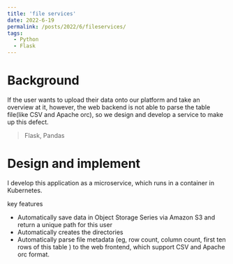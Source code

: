 ```yaml
---
title: 'file services'
date: 2022-6-19
permalink: /posts/2022/6/fileservices/
tags:
  - Python
  - Flask
---
```


# Background

If the user wants to upload their data onto our platform and take an overview at it, however, the web backend is not able to parse the table file(like CSV and Apache orc), so we design and develop a service to make up this defect. 

> Flask, Pandas

# Design and implement	

I develop this application as a microservice, which runs in a container in Kubernetes. 

key features

- Automatically save data in Object Storage Series via Amazon S3 and return a unique path for this user
- Automatically creates the directories 
- Automatically parse file metadata (eg, row count, column count, first ten rows of this table ) to the web frontend, which support CSV and Apache orc format. 

